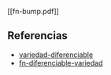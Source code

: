 [[fn-bump.pdf]]

## Referencias
- [variedad-diferenciable](./variedad-diferenciable.md)
- [fn-diferenciable-variedad](./fn-diferenciable-variedad.md)
